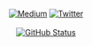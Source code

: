 <p align="center">
<a href="https://medium.com/@nedkuj"><img alt="Medium" src="https://nedimkuj.github.io/badges/Story-Medium.svg"/></a>
<a href="https://twitter.com/NedimKuj"><img alt="Twitter" src="https://nedimkuj.github.io/badges/twitter.svg"/></a></br></br>
<a href="https://github.com/NedimKuj"><img alt="GitHub Status" src="https://github-readme-stats.vercel.app/api?username=NedimKuj&hide=contribs&show_icons=true&include_all_commits=true&count_private=true"/></a>
</p>
